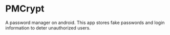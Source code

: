# PMCrypt
A password manager on android. This app stores fake passwords and login information to deter unauthorized users.
